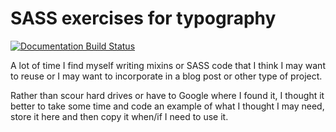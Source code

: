 # SASS exercises for typography

[![Documentation Build Status](https://travis-ci.org/caraya/typography-sass.svg?branch=master)](https://travis-ci.org/caraya/typography-sass)

A lot of time I find myself writing mixins or SASS code that I think I may want to reuse or I may want to incorporate in a blog post or other type of project. 

Rather than scour hard drives or have to Google where I found it, I thought it better to take some time and code an example of what I thought I may need, store it here and then copy it when/if I need to use it. 
